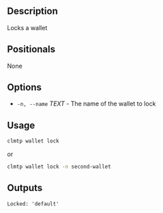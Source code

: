 ## Description

Locks a wallet

## Positionals
None

## Options
- `-n, --name` _TEXT_ - The name of the wallet to lock
## Usage


```sh
clmtp wallet lock
```
or
```sh
clmtp wallet lock -n second-wallet
```

## Outputs

```console
Locked: 'default'
```
